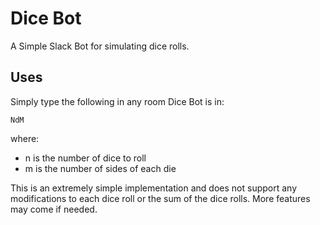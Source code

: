 # Dice Bot

A Simple Slack Bot for simulating dice rolls.

## Uses

Simply type the following in any room Dice Bot is in:

`NdM`

where:
- n is the number of dice to roll
- m is the number of sides of each die

This is an extremely simple implementation and does not support any modifications to each dice roll or the sum of the dice rolls. More features may come if needed.
